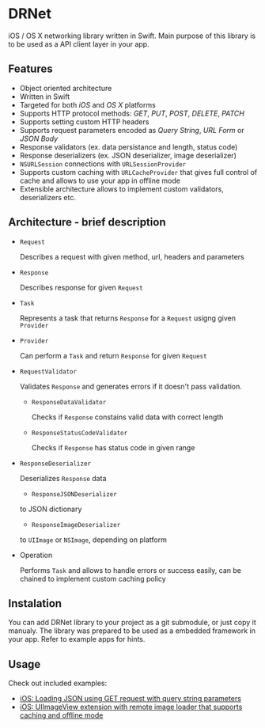 DRNet
=====

iOS / OS X networking library written in Swift. Main purpose of this library is to be used as a API client layer in your app.

## Features

* Object oriented architecture
* Written in Swift
* Targeted for both _iOS_ and _OS X_ platforms
* Supports HTTP protocol methods: _GET_, _PUT_, _POST_, _DELETE_, _PATCH_
* Supports setting custom HTTP headers
* Supports request parameters encoded as _Query String_, _URL Form_ or _JSON Body_
* Response validators (ex. data persistance and length, status code)
* Response deserializers (ex. JSON deserializer, image deserializer)
* `NSURLSession` connections with `URLSessionProvider`
* Supports custom caching with `URLCacheProvider` that gives full control of cache and allows to use your app in offline mode
* Extensible architecture allows to implement custom validators, deserializers etc.

## Architecture - brief description

* `Request`
   
   Describes a request with given method, url, headers and parameters
   
* `Response`
   
   Describes response for given `Request`
   
* `Task`
   
   Represents a task that returns `Response` for a `Request` usigng given `Provider`
   
* `Provider`
    
   Can perform a `Task` and return `Response` for given `Request`
   
* `RequestValidator`
   
   Validates `Response` and generates errors if it doesn't pass validation.
   
   * `ResponseDataValidator`
     
     Checks if `Response` constains valid data with correct length
     
   * `ResponseStatusCodeValidator`
     
     Checks if `Response` has status code in given range
     
* `ResponseDeserializer`
   
   Deserializes `Response` data
   
    * `ResponseJSONDeserializer`
      
     to JSON dictionary
     
    * `ResponseImageDeserializer`
     
     to `UIImage` or `NSImage`, depending on platform
     
* Operation
   
   Performs `Task` and allows to handle errors or success easily, can be chained to implement custom caching policy
   

## Instalation

You can add DRNet library to your project as a git submodule, or just copy it manualy. The library was prepared to be used as a embedded framework in your app. Refer to example apps for hints.

## Usage

Check out included examples:
* [iOS: Loading JSON using GET request with query string parameters](DRNet-Example-iOS/DRNet-Example-iOS/UI/Example1ViewController.swift)
* [iOS: UIImageView extension with remote image loader that supports caching and offline mode](blob/master/DRNet-Example-iOS/DRNet-Example-iOS/UI/Example2ViewController.swift)


